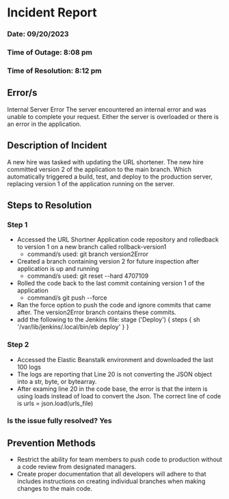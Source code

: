 # Incident Report
### Date: 09/20/2023
### Time of Outage: 8:08 pm
### Time of Resolution: 8:12 pm

## Error/s
Internal Server Error
The server encountered an internal error and was unable to complete your request. Either the server is overloaded or there is an error in the application.

## Description of Incident
A new hire was tasked with updating the URL shortener. The new hire committed version 2 of the application to the main branch. Which automatically triggered a build, test, and deploy to the production server, replacing version 1 of the application running on the server.

## Steps to Resolution

### Step 1
* Accessed the URL Shortner Application code repository and rolledback to version 1 on a new branch called rollback-version1
    - command/s used: git branch version2Error
* Created a branch containing version 2 for future inspection after application is up and running
    - command/s used: git reset --hard 4707109
* Rolled the code back to the last commit containing version 1 of the application 
  - command/s git push --force
* Ran the force option to push the code and ignore commits that came after. The version2Error branch contains these commits.
* add the following to the Jenkins file: stage ('Deploy') { steps { sh '/var/lib/jenkins/.local/bin/eb deploy' } }

### Step 2
* Accessed the Elastic Beanstalk environment and downloaded the last 100 logs
* The logs are reporting that Line 20 is not converting the JSON object into a str, byte, or bytearray.
* After examing line 20 in the code base, the error is that the intern is using loads instead of load to convert the Json. The correct line of code is urls = json.load(urls_file)

### Is the issue fully resolved? Yes

## Prevention Methods
* Restrict the ability for team members to push code to production without a code review from designated managers. 
* Create proper documentation that all developers will adhere to that includes instructions on creating individual branches when making changes to the main code.

